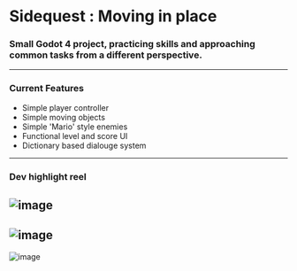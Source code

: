 # Sidequest : Moving in place
### Small Godot 4 project, practicing skills and approaching common tasks from a different perspective. 
------
### Current Features
- Simple player controller
- Simple moving objects
- Simple 'Mario' style enemies
- Functional level and score UI
- Dictionary based dialouge system
------
### Dev highlight reel
![image](https://github.com/Schweem/AltPlatformMovement/assets/63567335/ed1f9eb4-d94f-42ff-920a-01a823267e10)
------
![image](https://github.com/Schweem/AltPlatformMovement/assets/63567335/5b7872b8-453d-4ec2-8e3d-0bf694141cf6)
------
![image](https://github.com/Schweem/AltPlatformMovement/assets/63567335/e6a5330b-715b-4be8-bc10-1fabe60d9f39)
